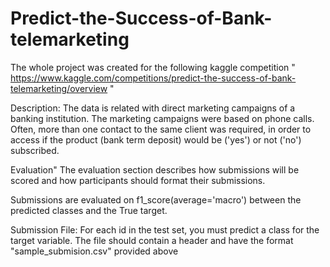 # Predict-the-Success-of-Bank-telemarketing

The whole project was created for the following kaggle competition " https://www.kaggle.com/competitions/predict-the-success-of-bank-telemarketing/overview "

Description:
The data is related with direct marketing campaigns of a banking institution. The marketing campaigns were based on phone calls. Often, more than one contact to the same client was required, in order to access if the product (bank term deposit) would be ('yes') or not ('no') subscribed.

Evaluation"
The evaluation section describes how submissions will be scored and how participants should format their submissions.

Submissions are evaluated on f1_score(average='macro') between the predicted classes and the True target.

Submission File:
For each id in the test set, you must predict a class for the target variable. The file should contain a header and have the format "sample_submision.csv" provided above
